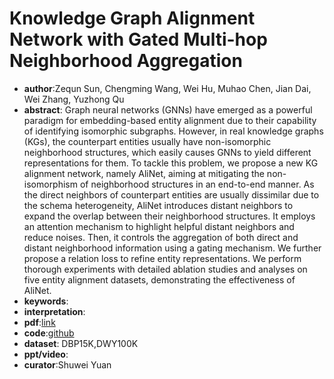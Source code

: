 # Knowledge Graph Alignment Network with Gated Multi-hop Neighborhood Aggregation

* **author**:Zequn Sun, Chengming Wang, Wei Hu, Muhao Chen, Jian Dai, Wei Zhang, Yuzhong Qu
* **abstract**: Graph neural networks (GNNs) have emerged as a powerful paradigm for embedding-based entity alignment due to their capability of identifying isomorphic subgraphs. However, in real knowledge graphs (KGs), the counterpart entities usually have non-isomorphic neighborhood structures, which easily causes GNNs to yield different representations for them. To tackle this problem, we propose a new KG alignment network, namely AliNet, aiming at mitigating the non-isomorphism of neighborhood structures in an end-to-end manner. As the direct neighbors of counterpart entities are usually dissimilar due to the schema heterogeneity, AliNet introduces distant neighbors to expand the overlap between their neighborhood structures. It employs an attention mechanism to highlight helpful distant neighbors and reduce noises. Then, it controls the aggregation of both direct and distant neighborhood information using a gating mechanism. We further propose a relation loss to refine entity representations. We perform thorough experiments with detailed ablation studies and analyses on five entity alignment datasets, demonstrating the effectiveness of AliNet.
* **keywords**:
* **interpretation**:
* **pdf**:[link](https://arxiv.org/pdf/1911.08936)
* **code**:[github](https://github.com/nju-websoft/AliNet)
* **dataset**: DBP15K,DWY100K
* **ppt/video**:
* **curator**:Shuwei Yuan